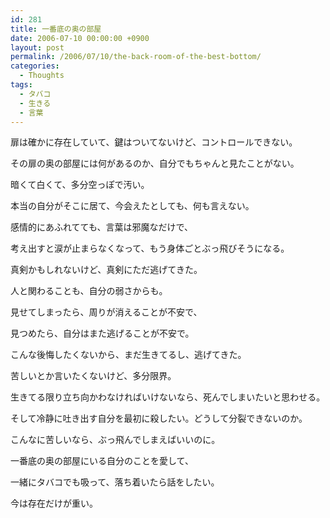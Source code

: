```yaml
---
id: 281
title: 一番底の奥の部屋
date: 2006-07-10 00:00:00 +0900
layout: post
permalink: /2006/07/10/the-back-room-of-the-best-bottom/
categories:
  - Thoughts
tags:
  - タバコ
  - 生きる
  - 言葉
---
```

扉は確かに存在していて、鍵はついてないけど、コントロールできない。

その扉の奥の部屋には何があるのか、自分でもちゃんと見たことがない。
  
暗くて白くて、多分空っぽで汚い。
  
本当の自分がそこに居て、今会えたとしても、何も言えない。

感情的にあふれてても、言葉は邪魔なだけで、
  
考え出すと涙が止まらなくなって、もう身体ごとぶっ飛びそうになる。

真剣かもしれないけど、真剣にただ逃げてきた。
  
人と関わることも、自分の弱さからも。
  
見せてしまったら、周りが消えることが不安で、
  
見つめたら、自分はまた逃げることが不安で。
  
こんな後悔したくないから、まだ生きてるし、逃げてきた。

苦しいとか言いたくないけど、多分限界。
  
生きてる限り立ち向かわなければいけないなら、死んでしまいたいと思わせる。
  
そして冷静に吐き出す自分を最初に殺したい。どうして分裂できないのか。
  
こんなに苦しいなら、ぶっ飛んでしまえばいいのに。

一番底の奥の部屋にいる自分のことを愛して、
  
一緒にタバコでも吸って、落ち着いたら話をしたい。
  
今は存在だけが重い。
